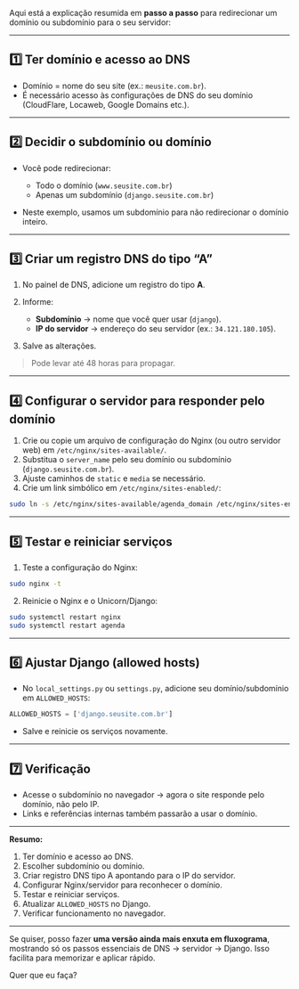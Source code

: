 Aqui está a explicação resumida em **passo a passo** para redirecionar um domínio ou subdomínio para o seu servidor:

---

## **1️⃣ Ter domínio e acesso ao DNS**

* Domínio = nome do seu site (ex.: `meusite.com.br`).
* É necessário acesso às configurações de DNS do seu domínio (CloudFlare, Locaweb, Google Domains etc.).

---

## **2️⃣ Decidir o subdomínio ou domínio**

* Você pode redirecionar:

  * Todo o domínio (`www.seusite.com.br`)
  * Apenas um subdomínio (`django.seusite.com.br`)
* Neste exemplo, usamos um subdomínio para não redirecionar o domínio inteiro.

---

## **3️⃣ Criar um registro DNS do tipo “A”**

1. No painel de DNS, adicione um registro do tipo **A**.
2. Informe:

   * **Subdomínio** → nome que você quer usar (`django`).
   * **IP do servidor** → endereço do seu servidor (ex.: `34.121.180.105`).
3. Salve as alterações.

> Pode levar até 48 horas para propagar.

---

## **4️⃣ Configurar o servidor para responder pelo domínio**

1. Crie ou copie um arquivo de configuração do Nginx (ou outro servidor web) em `/etc/nginx/sites-available/`.
2. Substitua o `server_name` pelo seu domínio ou subdomínio (`django.seusite.com.br`).
3. Ajuste caminhos de `static` e `media` se necessário.
4. Crie um link simbólico em `/etc/nginx/sites-enabled/`:

```bash
sudo ln -s /etc/nginx/sites-available/agenda_domain /etc/nginx/sites-enabled/agenda_domain
```

---

## **5️⃣ Testar e reiniciar serviços**

1. Teste a configuração do Nginx:

```bash
sudo nginx -t
```

2. Reinicie o Nginx e o Unicorn/Django:

```bash
sudo systemctl restart nginx
sudo systemctl restart agenda
```

---

## **6️⃣ Ajustar Django (allowed hosts)**

* No `local_settings.py` ou `settings.py`, adicione seu domínio/subdomínio em `ALLOWED_HOSTS`:

```python
ALLOWED_HOSTS = ['django.seusite.com.br']
```

* Salve e reinicie os serviços novamente.

---

## **7️⃣ Verificação**

* Acesse o subdomínio no navegador → agora o site responde pelo domínio, não pelo IP.
* Links e referências internas também passarão a usar o domínio.

---

**Resumo:**

1. Ter domínio e acesso ao DNS.
2. Escolher subdomínio ou domínio.
3. Criar registro DNS tipo A apontando para o IP do servidor.
4. Configurar Nginx/servidor para reconhecer o domínio.
5. Testar e reiniciar serviços.
6. Atualizar `ALLOWED_HOSTS` no Django.
7. Verificar funcionamento no navegador.

---

Se quiser, posso fazer **uma versão ainda mais enxuta em fluxograma**, mostrando só os passos essenciais de DNS → servidor → Django. Isso facilita para memorizar e aplicar rápido.

Quer que eu faça?
